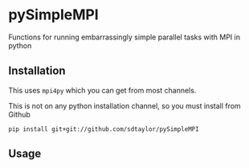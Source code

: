 # pySimpleMPI
Functions for running embarrassingly simple parallel tasks with MPI in python


## Installation
This uses `mpi4py` which you can get from most channels.  

This is not on any python installation channel, so you must install from Github  

`pip install git+git://github.com/sdtaylor/pySimpleMPI`

## Usage
